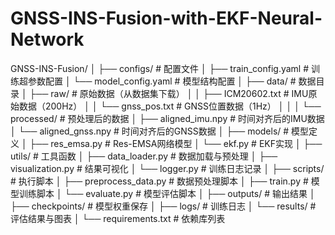 # GNSS-INS-Fusion-with-EKF-Neural-Network
GNSS-INS-Fusion/
│
├── configs/                  # 配置文件
│   ├── train_config.yaml     # 训练超参数配置
│   └── model_config.yaml     # 模型结构配置
│
├── data/                     # 数据目录
│   ├── raw/                  # 原始数据（从数据集下载）
│   │   ├── ICM20602.txt      # IMU原始数据（200Hz）
│   │   └── gnss_pos.txt      # GNSS位置数据（1Hz）
│   │
│   └── processed/            # 预处理后的数据
│       ├── aligned_imu.npy   # 时间对齐后的IMU数据
│       └── aligned_gnss.npy  # 时间对齐后的GNSS数据
│
├── models/                   # 模型定义
│   ├── res_emsa.py           # Res-EMSA网络模型
│   └── ekf.py                # EKF实现
│
├── utils/                    # 工具函数
│   ├── data_loader.py        # 数据加载与预处理
│   ├── visualization.py      # 结果可视化
│   └── logger.py             # 训练日志记录
│
├── scripts/                  # 执行脚本
│   ├── preprocess_data.py    # 数据预处理脚本
│   ├── train.py              # 模型训练脚本
│   └── evaluate.py           # 模型评估脚本
│
├── outputs/                  # 输出结果
│   ├── checkpoints/          # 模型权重保存
│   ├── logs/                 # 训练日志
│   └── results/              # 评估结果与图表
│
└── requirements.txt          # 依赖库列表